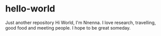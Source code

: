 # hello-world
Just another repository
Hi World,
I'm Nnenna.
I love research, travelling, good food and meeting people.
I hope to be great someday.
